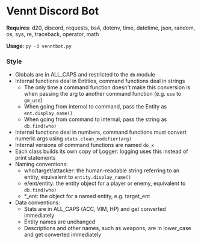 # Vennt Discord Bot

**Requires**: d20, discord, requests, bs4, dotenv, time, datetime, json, random, os, sys, re, traceback, operator, math


**Usage**: `py -3 venntbot.py`


### Style

- Globals are in ALL_CAPS and restricted to the `db` module
- Internal functions deal in Entities, command functions deal in strings
  - The only time a command function doesn't make this conversion is when passing the arg to another command function (e.g. `use` to `gm_use`)
  - When going from internal to command, pass the Entity as `ent.display_name()`
  - When going from command to internal, pass the string as `db.find(who)`
- Internal functions deal in numbers, command functions must convert numeric args using `stats.clean_modifier(arg)`
- Internal versions of command functions are named `do_x`
- Each class builds its own copy of Logger: logging uses this instead of print statements
- Naming conventions:
  - who/target/attacker: the human-readable string referring to an entity, equivalent to `entity.display_name()`
  - e/ent/entity: the entity object for a player or enemy, equivalent to `db.find(who)`
  - *_ent: the object for a named entity, e.g. target_ent
- Data conventions:
  - Stats are in ALL_CAPS (ACC, VIM, HP) and get converted immediately
  - Entity names are unchanged
  - Descriptions and other names, such as weapons, are in lower_case and get converted immediately
